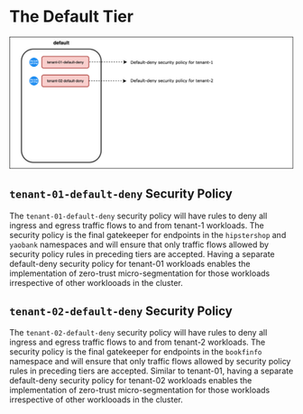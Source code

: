 # The Default Tier

![default-tier](images/default-tier.png)

## `tenant-01-default-deny` Security Policy

The `tenant-01-default-deny` security policy will have rules to deny all ingress and egress traffic flows to and from tenant-1 workloads. The security policy is the final gatekeeper for endpoints in the `hipstershop` and `yaobank` namespaces and will ensure that only traffic flows allowed by security policy rules in preceding tiers are accepted. Having a separate default-deny security policy for tenant-01 workloads enables the implementation of zero-trust micro-segmentation for those workloads irrespective of other worklooads in the cluster. 

## `tenant-02-default-deny` Security Policy


The `tenant-02-default-deny` security policy will have rules to deny all ingress and egress traffic flows to and from tenant-2 workloads. The security policy is the final gatekeeper for endpoints in the `bookfinfo` namespace and will ensure that only traffic flows allowed by security policy rules in preceding tiers are accepted. Similar to tenant-01, having a separate default-deny security policy for tenant-02 workloads enables the implementation of zero-trust micro-segmentation for those workloads irrespective of other worklooads in the cluster. 

